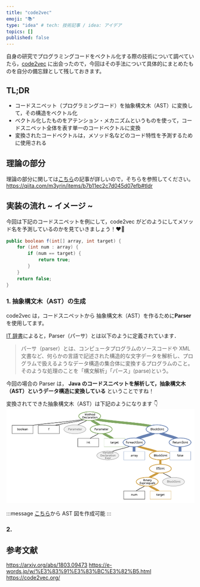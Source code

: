 ```yaml
---
title: "code2vec"
emoji: "📚"
type: "idea" # tech: 技術記事 / idea: アイデア
topics: []
published: false
---
```


自身の研究でプログラミングコードをベクトル化する際の技術について調べていたら，[code2vec](https://arxiv.org/abs/1803.09473) に出会ったので，今回はその手法について具体的にまとめたものを自分の備忘録として残しておきます。

## TL;DR

- コードスニペット（プログラミングコード）を抽象構文木（AST）に変換して，その構造をベクトル化
- ベクトル化したものをアテンション・メカニズムというものを使って，コードスニペット全体を表す単一のコードベクトルに変換
- 変換されたコードベクトルは，メソッド名などのコード特性を予測するために使用される

## 理論の部分

理論の部分に関しては[こちら](https://qiita.com/m3yrin/items/b7b11ec2c7d045d07efb)の記事が詳しいので，そちらを参照してください。
https://qiita.com/m3yrin/items/b7b11ec2c7d045d07efb#tldr

## 実装の流れ ~ イメージ ~

今回は下記のコードスニペットを例にして，code2vec がどのようにしてメソッド名を予測しているのかを見ていきましょう！❤️‍🔥

```java
public boolean f(int[] array, int target) {
    for (int num : array) {
        if (num == target) {
            return true;
        }
    }
    return false;
}
```

### 1. 抽象構文木（AST）の生成

code2vec は，コードスニペットから 抽象構文木（AST）を作るために**Parser**を使用してます。

[IT 辞書](https://e-words.jp/w/%E3%83%91%E3%83%BC%E3%82%B5.html)によると，Parser（パーサ）とは以下のように定義されています．

> パーサ（parser）とは、コンピュータプログラムのソースコードや XML 文書など、何らかの言語で記述された構造的な文字データを解析し、プログラムで扱えるようなデータ構造の集合体に変換するプログラムのこと。そのような処理のことを「構文解析」「パース」(parse)という。

今回の場合の Parser は，
**Java のコードスニペットを解析して，抽象構文木（AST）というデータ構造に変換している**
ということですね！

変換されてできた抽象構文木（AST）は下記のようになります 👇
![](/images/2024-12-30-code2vec/ast_example.png)

:::message
[こちら](https://code2vec.org/)から AST 図を作成可能
:::

### 2.

## 参考文献

https://arxiv.org/abs/1803.09473
https://e-words.jp/w/%E3%83%91%E3%83%BC%E3%82%B5.html
https://code2vec.org/
